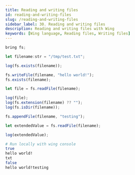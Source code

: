 ```yaml
---
title: Reading and writing files
id: reading-and-writing-files
slug: /reading-and-writing-files
sidebar_label: 30. Reading and writing files
description: Reading and writing files with Wing
keywords: [Wing language, Reading files, Writing files]
---
```


```js playground example title="main.w"
bring fs;

let filename:str = "/tmp/test.txt";

log(fs.exists(filename));

fs.writeFile(filename, "hello world!");
fs.exists(filename);

let file = fs.readFile(filename);

log(file);
log(fs.extension(filename) ?? "");
log(fs.isDir(filename));

fs.appendFile(filename, "testing");

let extendedValue = fs.readFile(filename);

log(extendedValue);
```

```bash title="Wing console output"
# Run locally with wing console
true
hello world!
txt
false
hello world!testing
```




